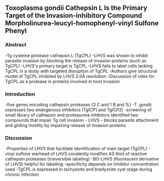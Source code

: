 ## Toxoplasma gondii Cathepsin L Is the Primary Target of the Invasion-inhibitory Compound Morpholinurea-leucyl-homophenyl-vinyl Sulfone Phenyl

### Abstract
-Tg cysteine protease cathepsin L (TgCPL)
-LHVS was shown to inhibit parasite invasion by blocking the release of invasion proteins (such as TgCPL) 
-LHVS's primary target is TgCPL 
-LHVS fails to label cells lacking TgCPL in a study with targeted disruption of TgCPL 
-Authors give structural model of TgCPL inhibited by LHVS 2.0Å resolution 
-Discussion of roles for TgCPL as a protease in proteins involved in host invasion

### Introduction 
-five genes encoding cathepsin proteases (3 C and 1 B and 1L)
-T. gondii expresses two endogenous inhibitors (TgICP1 and TgICP2) 
-screening of small library of cathepsin and proteasome inhibitors identified two compounds that impair Tg cell invasion 
	- LHVS 
		- blocks parasite attachment and gliding motility by impairing release of invasion proteins

### Discussion 
-Properties of LHVS that facilitate identification of main target (TgCPL)
	-vinyl sulfone warhead of LHVS covalently modifies AS thiol of reactive cathepsin proteases (irreversible labeling)
	-BO-LHVS (fluorescent derivative of LHVS) helpful for labelling
	-specificity depends on inhibitor concentration used
-TgCPL is expressed in tachyzoite and bradyzoite cyst stage during chronic infection 


